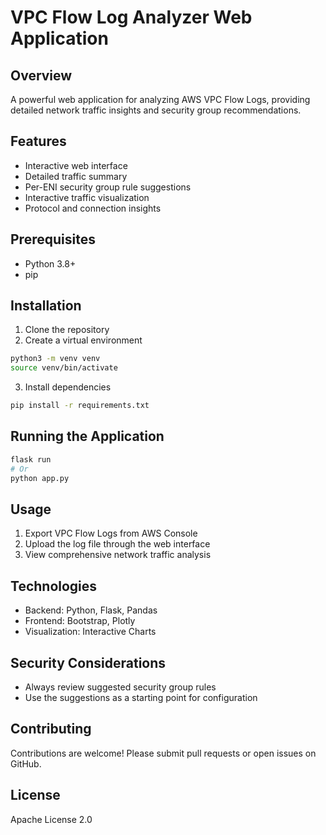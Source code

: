 # VPC Flow Log Analyzer Web Application

## Overview
A powerful web application for analyzing AWS VPC Flow Logs, providing detailed network traffic insights and security group recommendations.

## Features
- Interactive web interface
- Detailed traffic summary
- Per-ENI security group rule suggestions
- Interactive traffic visualization
- Protocol and connection insights

## Prerequisites
- Python 3.8+
- pip

## Installation
1. Clone the repository
2. Create a virtual environment
```bash
python3 -m venv venv
source venv/bin/activate
```

3. Install dependencies
```bash
pip install -r requirements.txt
```

## Running the Application
```bash
flask run
# Or
python app.py
```

## Usage
1. Export VPC Flow Logs from AWS Console
2. Upload the log file through the web interface
3. View comprehensive network traffic analysis

## Technologies
- Backend: Python, Flask, Pandas
- Frontend: Bootstrap, Plotly
- Visualization: Interactive Charts

## Security Considerations
- Always review suggested security group rules
- Use the suggestions as a starting point for configuration

## Contributing
Contributions are welcome! Please submit pull requests or open issues on GitHub.

## License
Apache License 2.0
